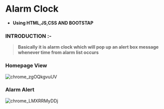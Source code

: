 # Alarm Clock
- **Using HTML,JS,CSS AND BOOTSTAP**

### INTRODUCTION :- 
> **Basically it is alarm clock which will pop up an alert box message 
> whenever time from alarm list occurs**

### Homepage View
![chrome_zgOQkgvuUV](https://user-images.githubusercontent.com/72276430/174352009-dd2f4db6-b44e-41d2-aff2-7a182aebf1ac.png)

### Alarm Alert
![chrome_LMXRRMyDDj](https://user-images.githubusercontent.com/72276430/174351956-65a9f957-394d-4dde-93f0-4bff3658bb58.png)
